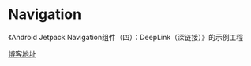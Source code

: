 # Navigation
《Android Jetpack Navigation组件（四）：DeepLink（深链接）》的示例工程    

[博客地址](https://blog.csdn.net/stephen_sun_/article/details/123339025)
